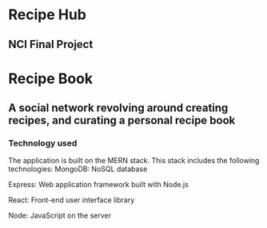 Recipe Hub
===
## NCI Final Project

# Recipe Book
## A social network revolving around creating recipes, and curating a personal recipe book

### Technology used
The application is built on the MERN stack. This stack includes the following technologies:
MongoDB: NoSQL database

Express: Web application framework built with Node.js

React: Front-end user interface library

Node: JavaScript on the server